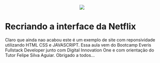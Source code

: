 <p align="center">
  <img src="https://github.com/luizmeloDev/clone_netflix/blob/main/netflixClone.gif.gif" >
</p>

# Recriando a interface da Netflix
Claro que ainda nao acabou este é um exemplo de site com reponsividade  utilizando HTML CSS 
e JAVASCRIPT. Essa aula vem do Bootcamp Everis Fullstack Developer junto com Digital Innovation One
e com orientação do Tutor Felipe Silva Aguiar.
Obrigado a todos...
